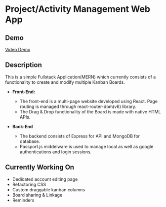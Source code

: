 # Project/Activity Management Web App
## Demo
[Video Demo](https://youtu.be/fJNreoZ-oy0)
## Description
This is a simple Fullstack Application(MERN) which currently consists of a functionality to create and modify multiple Kanban Boards.
* **Front-End:**  
    - The front-end is a multi-page website developed using React. Page routing is managed through react-router-dom(v6) library.   
    - The Drag & Drop functionality of the Board is made with native HTML APIs.

* **Back-End**  
    - The backend consists of Express for API and MongoDB for database.  
    - Passport.js middelware is used to manage local as well as google authentications and login sessions.

## Currently Working On
- Dedicated account editing page
- Refactoring CSS
- Custom draggable kanban columns
- Board sharing & Linkage
- Reminders







